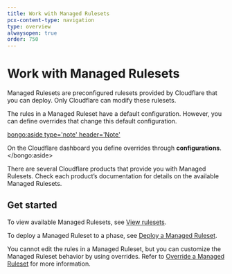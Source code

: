 ```yaml
---
title: Work with Managed Rulesets
pcx-content-type: navigation
type: overview
alwaysopen: true
order: 750
---
```


# Work with Managed Rulesets

Managed Rulesets are preconfigured rulesets provided by Cloudflare that you can deploy. Only Cloudflare can modify these rulesets.

The rules in a Managed Ruleset have a default configuration. However, you can define overrides that change this default configuration.

<bongo:aside type='note' header='Note'>

On the Cloudflare dashboard you define overrides through **configurations**.
</bongo:aside>

There are several Cloudflare products that provide you with Managed Rulesets. Check each product’s documentation for details on the available Managed Rulesets.

## Get started

To view available Managed Rulesets, see [View rulesets](/basic-operations/view-rulesets).

To deploy a Managed Ruleset to a phase, see [Deploy a Managed Ruleset](/managed-rulesets/deploy-managed-ruleset).

You cannot edit the rules in a Managed Ruleset, but you can customize the Managed Ruleset behavior by using overrides. Refer to [Override a Managed Ruleset](/managed-rulesets/override-managed-ruleset) for more information.
